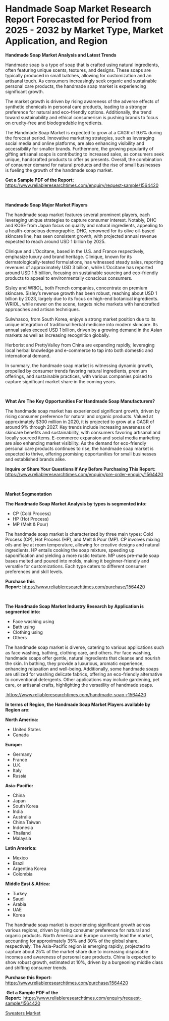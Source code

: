 <p><h1>Handmade Soap Market Research Report Forecasted for Period from 2025 -  2032 by Market Type, Market Application, and Region</h1></p><p><strong>Handmade Soap Market Analysis and Latest Trends</strong></p>
<p><p>Handmade soap is a type of soap that is crafted using natural ingredients, often featuring unique scents, textures, and designs. These soaps are typically produced in small batches, allowing for customization and an artisanal touch. As consumers increasingly seek organic and sustainable personal care products, the handmade soap market is experiencing significant growth.</p><p>The market growth is driven by rising awareness of the adverse effects of synthetic chemicals in personal care products, leading to a stronger preference for natural and eco-friendly options. Additionally, the trend toward sustainability and ethical consumerism is pushing brands to focus on cruelty-free and biodegradable ingredients. </p><p>The Handmade Soap Market is expected to grow at a CAGR of 9.6% during the forecast period. Innovative marketing strategies, such as leveraging social media and online platforms, are also enhancing visibility and accessibility for smaller brands. Furthermore, the growing popularity of gifting artisanal soaps is contributing to increased sales, as consumers seek unique, handcrafted products to offer as presents. Overall, the combination of consumer demand for natural products and the rise of small businesses is fueling the growth of the handmade soap market.</p></p>
<p><strong>Get a Sample PDF of the Report:&nbsp;</strong> <a href="https://www.reliableresearchtimes.com/enquiry/request-sample/1564420?utm_campaign=2033&utm_medium=2&utm_source=Github&utm_content=ia&utm_term=06022025&utm_id=handmade-soap">https://www.reliableresearchtimes.com/enquiry/request-sample/1564420</a></p>
<p>&nbsp;</p>
<p><strong>Handmade Soap Major Market Players</strong></p>
<p><p>The handmade soap market features several prominent players, each leveraging unique strategies to capture consumer interest. Notably, DHC and KOSE from Japan focus on quality and natural ingredients, appealing to a health-conscious demographic. DHC, renowned for its olive oil-based skincare line, has seen consistent growth, with projected annual revenue expected to reach around USD 1 billion by 2025.</p><p>Clinique and L’Occitane, based in the U.S. and France respectively, emphasize luxury and brand heritage. Clinique, known for its dermatologically-tested formulations, has witnessed steady sales, reporting revenues of approximately USD 3 billion, while L’Occitane has reported around USD 1.5 billion, focusing on sustainable sourcing and eco-friendly products to appeal to environmentally conscious consumers.</p><p>Sisley and WRIOL, both French companies, concentrate on premium skincare. Sisley’s revenue growth has been robust, reaching about USD 1 billion by 2023, largely due to its focus on high-end botanical ingredients. WRIOL, while newer on the scene, targets niche markets with handcrafted approaches and artisan techniques.</p><p>Sulwhasoo, from South Korea, enjoys a strong market position due to its unique integration of traditional herbal medicine into modern skincare. Its annual sales exceed USD 1 billion, driven by a growing demand in the Asian markets as well as increasing recognition globally.</p><p>Herborist and PrettyValley from China are expanding rapidly, leveraging local herbal knowledge and e-commerce to tap into both domestic and international demand.</p><p>In summary, the handmade soap market is witnessing dynamic growth, propelled by consumer trends favoring natural ingredients, premium offerings, and sustainable practices, with various companies poised to capture significant market share in the coming years.</p></p>
<p>&nbsp;</p>
<p><strong>What Are The Key Opportunities For Handmade Soap Manufacturers?</strong></p>
<p><p>The handmade soap market has experienced significant growth, driven by rising consumer preference for natural and organic products. Valued at approximately $300 million in 2020, it is projected to grow at a CAGR of around 9% through 2027. Key trends include increasing awareness of skincare benefits and sustainability, with consumers favoring artisanal and locally sourced items. E-commerce expansion and social media marketing are also enhancing market visibility. As the demand for eco-friendly personal care products continues to rise, the handmade soap market is expected to thrive, offering promising opportunities for small businesses and established brands alike.</p></p>
<p><strong>Inquire or Share Your Questions If Any Before Purchasing This Report:</strong> <a href="https://www.reliableresearchtimes.com/enquiry/pre-order-enquiry/1564420?utm_campaign=2033&utm_medium=2&utm_source=Github&utm_content=ia&utm_term=06022025&utm_id=handmade-soap">https://www.reliableresearchtimes.com/enquiry/pre-order-enquiry/1564420</a></p>
<p>&nbsp;</p>
<p><strong>Market Segmentation</strong></p>
<p><strong>The Handmade Soap Market Analysis by types is segmented into:</strong></p>
<p><ul><li>CP (Cold Process)</li><li>HP (Hot Process)</li><li>MP (Melt & Pour)</li></ul></p>
<p><p>The handmade soap market is characterized by three main types: Cold Process (CP), Hot Process (HP), and Melt & Pour (MP). CP involves mixing oils and lye at room temperature, allowing for creative designs and natural ingredients. HP entails cooking the soap mixture, speeding up saponification and yielding a more rustic texture. MP uses pre-made soap bases melted and poured into molds, making it beginner-friendly and versatile for customizations. Each type caters to different consumer preferences and skill levels.</p></p>
<p><strong>Purchase this Report:&nbsp;</strong><a href="https://www.reliableresearchtimes.com/purchase/1564420?utm_campaign=2033&utm_medium=2&utm_source=Github&utm_content=ia&utm_term=06022025&utm_id=handmade-soap">https://www.reliableresearchtimes.com/purchase/1564420</a></p>
<p>&nbsp;</p>
<p><strong>The Handmade Soap Market Industry Research by Application is segmented into:</strong></p>
<p><ul><li>Face washing using</li><li>Bath using</li><li>Clothing using</li><li>Others</li></ul></p>
<p><p>The handmade soap market is diverse, catering to various applications such as face washing, bathing, clothing care, and others. For face washing, handmade soaps offer gentle, natural ingredients that cleanse and nourish the skin. In bathing, they provide a luxurious, aromatic experience, enhancing relaxation and well-being. Additionally, some handmade soaps are utilized for washing delicate fabrics, offering an eco-friendly alternative to conventional detergents. Other applications may include gardening, pet care, or artisanal crafts, highlighting the versatility of handmade soaps.</p></p>
<p><a href="https://www.reliableresearchtimes.com/handmade-soap-r1564420?utm_campaign=2033&utm_medium=2&utm_source=Github&utm_content=ia&utm_term=06022025&utm_id=handmade-soap">&nbsp;https://www.reliableresearchtimes.com/handmade-soap-r1564420</a></p>
<p><strong>In terms of Region, the Handmade Soap Market Players available by Region are:</strong></p>
<p>
    <p> <strong> North America: </strong>
        <ul>
            <li>United States</li>
            <li>Canada</li>
        </ul>
        </p> 
    <p> <strong> Europe: </strong>
        <ul>
            <li>Germany</li>
            <li>France</li>
            <li>U.K.</li>
            <li>Italy</li>
            <li>Russia</li>
        </ul>
        </p> 
    <p> <strong> Asia-Pacific: </strong>
        <ul>
            <li>China</li>
            <li>Japan</li>
            <li>South Korea</li>
            <li>India</li>
            <li>Australia</li>
            <li>China Taiwan</li>
            <li>Indonesia</li>
            <li>Thailand</li>
            <li>Malaysia</li>
        </ul>
        </p> 
    <p> <strong> Latin America: </strong>
        <ul>
            <li>Mexico</li>
            <li>Brazil</li>
            <li>Argentina Korea</li>
            <li>Colombia</li>
        </ul>
        </p> 
    <p> <strong> Middle East & Africa: </strong>
        <ul>
            <li>Turkey</li>
            <li>Saudi</li>
            <li>Arabia</li>
            <li>UAE</li>
            <li>Korea</li>
        </ul>
    </p>
    </p>
<p><p>The handmade soap market is experiencing significant growth across various regions, driven by rising consumer preference for natural and organic products. North America and Europe currently lead the market, accounting for approximately 35% and 30% of the global share, respectively. The Asia-Pacific region is emerging rapidly, projected to capture about 25% of the market share due to increasing disposable incomes and awareness of personal care products. China is expected to show robust growth, estimated at 10%, driven by a burgeoning middle class and shifting consumer trends.</p></p>
<p><strong>Purchase this Report: </strong><a href="https://www.reliableresearchtimes.com/purchase/1564420?utm_campaign=2033&utm_medium=2&utm_source=Github&utm_content=ia&utm_term=06022025&utm_id=handmade-soap">https://www.reliableresearchtimes.com/purchase/1564420</a></p>
<p>&nbsp;<strong>Get a Sample PDF of the Report:&nbsp;&nbsp;</strong><a href="https://www.reliableresearchtimes.com/enquiry/request-sample/1564420?utm_campaign=2033&utm_medium=2&utm_source=Github&utm_content=ia&utm_term=06022025&utm_id=handmade-soap">https://www.reliableresearchtimes.com/enquiry/request-sample/1564420</a></p>
<p><strong></strong></p>
<p><p><a href="https://github.com/ygfu6u/Market-Research-Report-List-1/blob/main/sweaters-market.md?utm_campaign=2033&utm_medium=2&utm_source=Github&utm_content=ia&utm_term=06022025&utm_id=handmade-soap">Sweaters Market</a></p></p>